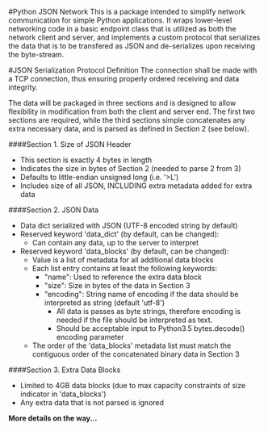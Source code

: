 #Python JSON Network
This is a package intended to simplify network communication for simple Python applications.  It wraps lower-level networking code in a basic endpoint class that is utilized as both the network client and server, and implements a custom protocol that serializes the data that is to be transfered as JSON and de-serializes upon receiving the byte-stream.

#JSON Serialization Protocol Definition
The connection shall be made with a TCP connection, thus ensuring properly
ordered receiving and data integrity.

The data will be packaged in three sections and is designed to allow
flexibility in modification from both the client and server end.  The first
two sections are required, while the third sections simple concatenates any
extra necessary data, and is parsed as defined in Section 2 (see below).


####Section 1.  Size of JSON Header
* This section is exactly 4 bytes in length
* Indicates the size in bytes of Section 2 (needed to parse 2 from 3)
* Defaults to little-endian unsigned long (i.e. '>L')
* Includes size of all JSON, INCLUDING extra metadata added for extra
      data

####Section 2.  JSON Data
* Data dict serialized with JSON (UTF-8 encoded string by default)
* Reserved keyword 'data_dict' (by default, can be changed):
    * Can contain any data, up to the server to interpret
* Reserved keyword 'data_blocks' (by default, can be changed):
    * Value is a list of metadata for all additional data blocks
    * Each list entry contains at least the following keywords:
        * "name": Used to reference the extra data block
        * "size": Size in bytes of the data in Section 3
        * "encoding": String name of encoding if the data should be
                  interpreted as string (default 'utf-8')
            * All data is passes as byte strings, therefore encoding is
                  needed if the file should be interpreted as text.
            * Should be acceptable input to Python3.5 bytes.decode()
                  encoding parameter
    * The order of the 'data_blocks' metadata list must match the
          contiguous order of the concatenated binary data in Section 3

####Section 3.  Extra Data Blocks
* Limited to 4GB data blocks (due to max capacity constraints of size
      indicator in 'data_blocks')
* Any extra data that is not parsed is ignored

**More details on the way...**
